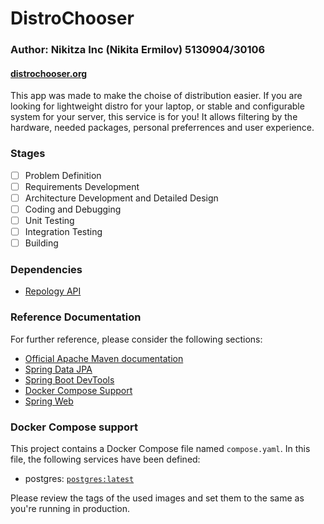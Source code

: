 # DistroChooser

### Author: Nikitza Inc (Nikita Ermilov) 5130904/30106

#### [distrochooser.org](link.will.be.here)

This app was made to make the choise of distribution easier. If you are looking for lightweight distro for your laptop, or stable and configurable system for your server, this service is for you! It allows filtering by the hardware, needed packages, personal preferrences and user experience. 

### Stages
-[ ] Problem Definition 
-[ ] Requirements Development
-[ ] Architecture Development and Detailed Design
-[ ] Coding and Debugging
-[ ] Unit Testing
-[ ] Integration Testing
-[ ] Building

### Dependencies

* [Repology API](https://repology.org/api)

### Reference Documentation

For further reference, please consider the following sections:

* [Official Apache Maven documentation](https://maven.apache.org/guides/index.html)
* [Spring Data JPA](https://docs.spring.io/spring-boot/3.5.5/reference/data/sql.html#data.sql.jpa-and-spring-data)
* [Spring Boot DevTools](https://docs.spring.io/spring-boot/3.5.5/reference/using/devtools.html)
* [Docker Compose Support](https://docs.spring.io/spring-boot/3.5.5/reference/features/dev-services.html#features.dev-services.docker-compose)
* [Spring Web](https://docs.spring.io/spring-boot/3.5.5/reference/web/servlet.html)

### Docker Compose support

This project contains a Docker Compose file named `compose.yaml`.
In this file, the following services have been defined:

* postgres: [`postgres:latest`](https://hub.docker.com/_/postgres)

Please review the tags of the used images and set them to the same as you're running in production.
